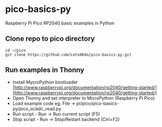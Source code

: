 # pico-basics-py
Raspberry Pi Pico RP2040 basic examples in Python

## Clone repo to pico directory
```
cd ~/pico
git clone https://github.com/LetsOKdo/pico-basics-py.git
```

## Run examples in Thonny
* Install MycroPython bootloader [http://www.raspberrypi.org/documentation/rp2040/getting-started/](http://www.raspberrypi.org/documentation/rp2040/getting-started/)
* Open Thonny and set interpreter to MicroPython (Raspberry Pi Pico)
* Load example code eg. File -> pi/pico/pico-basics-py/pico_io/adc_read.py
* Run script - Run -> Run current script (F5)
* Stop script - Run -> Stop/Restart backend (Ctrl+F2)


